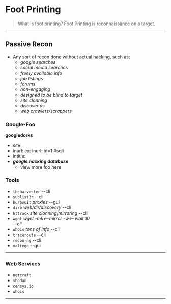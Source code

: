 # **Foot Printing**
> What is foot printing?
> Foot Printing is reconnaissance on a target.
---
## **Passive Recon**
- Any sort of recon done without actual hacking, such as;
    - *google searches*
    - *social media searches*
    - *freely available info*
    - *job listings*
    - *forums*
    - *non-engaging*
    - *designed to be blind to target*
    - *site clonning*
    - *discover os*
    - *web crawlers/scrappers*

### **Google-Foo**
**googledorks**
- site:<web site to search>
- inurl:<pattern in url>  ex: inurl: id=1 #sqli
- intitle:<pattern in html title>
- ***google hacking database***
    - view more foo here

### **Tools**
- `theharvester` --cli
- `sublist3r` --cli
- `burpsuit` *proxies* --gui
- `dirb` *web/dir/discovery* --cli
- `httrack` *site clonning|mirroring* --cli
- `wget` *wget -mk<--mirror -w<--wait 10 <address>* --cli
- `whois` *tons of info* --cli
- `traceroute` --cli
- `recon-ng` --cli
- `maltego` --gui
---
### **Web Services**
- `netcraft`
- `shodan` 
- `censys.io`
- `whois`
---

